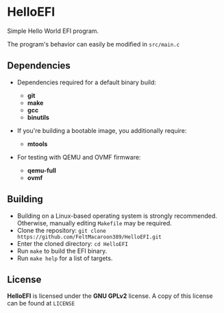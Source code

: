 # HelloEFI

Simple Hello World EFI program.

The program's behavior can easily be modified in `src/main.c`

## Dependencies

- Dependencies required for a default binary build:
    - **git**
    - **make**
    - **gcc**
    - **binutils**

- If you're building a bootable image, you additionally require:
    - **mtools**

- For testing with QEMU and OVMF firmware:
    - **qemu-full**
    - **ovmf**

## Building

- Building on a Linux-based operating system is strongly recommended. Otherwise, manually editing `Makefile` may be required.
- Clone the repository: `git clone https://github.com/FeltMacaroon389/HelloEFI.git`
- Enter the cloned directory: `cd HelloEFI`
- Run `make` to build the EFI binary.
- Run `make help` for a list of targets.

## License
**HelloEFI** is licensed under the **GNU GPLv2** license. A copy of this license can be found at `LICENSE`

